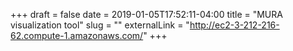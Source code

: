 +++ 
draft = false
date = 2019-01-05T17:52:11-04:00
title = "MURA visualization tool"
slug = "" 
externalLink = "http://ec2-3-212-216-62.compute-1.amazonaws.com/"
+++
